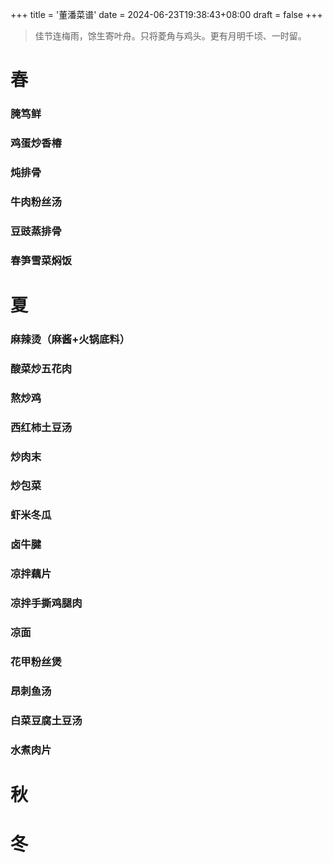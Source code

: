 +++
title = '董潘菜谱'
date = 2024-06-23T19:38:43+08:00
draft = false
+++

> 佳节连梅雨，馀生寄叶舟。只将菱角与鸡头。更有月明千顷、一时留。

# 春

### 腌笃鲜

### 鸡蛋炒香椿

### 炖排骨

### 牛肉粉丝汤

### 豆豉蒸排骨

### 春笋雪菜焖饭

# 夏

### 麻辣烫（麻酱+火锅底料）

### 酸菜炒五花肉

### 熬炒鸡

### 西红柿土豆汤

### 炒肉末

### 炒包菜

### 虾米冬瓜

### 卤牛腱

### 凉拌藕片

### 凉拌手撕鸡腿肉

### 凉面

### 花甲粉丝煲

### 昂刺鱼汤

### 白菜豆腐土豆汤

### 水煮肉片

# 秋




# 冬